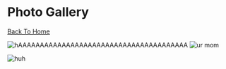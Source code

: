 # Photo Gallery

[Back To Home](/)

![hAAAAAAAAAAAAAAAAAAAAAAAAAAAAAAAAAAAAAAA](https://ibb.co/d6zsV3s.jpg)
![ur mom](https://ibb.co/CtzcSGz.jpg)

![huh](https://jqiao6835.github.io/Qiaowo.github.io/images/jam%20fluffly%20black%20cape%20(2).jpg)